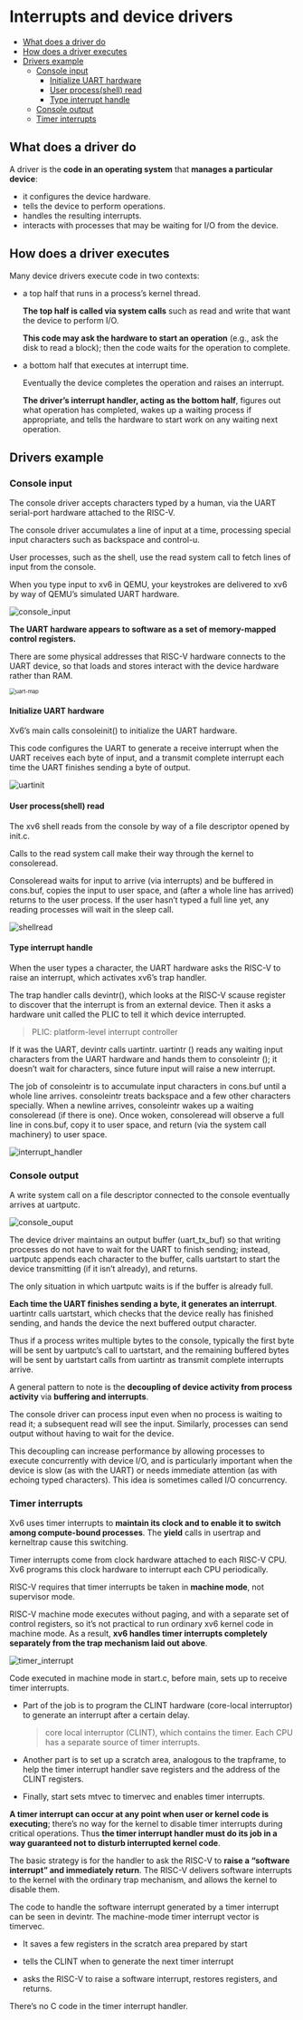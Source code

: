 # Interrupts and device drivers

- [What does a driver do](#what-does-a-driver-do)
- [How does a driver executes](#how-does-a-driver-executes)
- [Drivers example](#drivers-example)
  - [Console input](#console-input)
    - [Initialize UART hardware](#initialize-uart-hardware)
    - [User process(shell) read](#user-processshell-read)
    - [Type interrupt handle](#type-interrupt-handle)
  - [Console output](#console-output)
  - [Timer interrupts](#timer-interrupts)

## What does a driver do

A driver is the **code in an operating system** that **manages a particular device**: 

- it configures the device hardware.
- tells the device to perform operations.
- handles the resulting interrupts.
- interacts with processes that may be waiting for I/O from the device.

## How does a driver executes

Many device drivers execute code in two contexts:

- a top half that runs in a process’s kernel thread.

  **The top half is called via system calls** such as read and write that want the device to perform I/O. 

  **This code may ask the hardware to start an operation** (e.g., ask the disk to read a block); then the code waits for the operation to complete.

- a bottom half that executes at interrupt time.

  Eventually the device completes the operation and raises an interrupt. 

  **The driver’s interrupt handler, acting as the bottom half**, figures out what operation has completed, wakes up a waiting process if appropriate, and tells the hardware to start work on any waiting next operation.

## Drivers example

### Console input

The console driver accepts characters typed by a human, via the UART serial-port hardware attached to the RISC-V. 

The console driver accumulates a line of input at a time, processing special input characters such as backspace and control-u. 

User processes, such as the shell, use the read system call to fetch lines of input from the console. 

When you type input to xv6 in QEMU, your keystrokes are delivered to xv6 by way of QEMU’s simulated UART hardware.

![console_input](./pic/console_input.png)

**The UART hardware appears to software as a set of memory-mapped control registers.** 

There are some physical addresses that RISC-V hardware connects to the UART device, so that loads and stores interact with the device hardware rather than RAM.

<img src="./pic/uart-map.png" alt="uart-map" style="zoom: 67%;" />

#### Initialize UART hardware

Xv6’s main calls consoleinit() to initialize the UART hardware. 

This code configures the UART to generate a receive interrupt when the UART receives each byte of input, and a transmit complete interrupt each time the UART finishes sending a byte of output.

![uartinit](./pic/uartinit.png)

#### User process(shell) read

The xv6 shell reads from the console by way of a file descriptor opened by init.c. 

Calls to the read system call make their way through the kernel to consoleread. 

Consoleread waits for input to arrive (via interrupts) and be buffered in cons.buf, copies the input to user space, and (after a whole line has arrived) returns to the user process. If the user hasn’t typed a full line yet, any reading processes will wait in the sleep call.

![shellread](./pic/shellread.png)

#### Type interrupt handle

When the user types a character, the UART hardware asks the RISC-V to raise an interrupt, which activates xv6’s trap handler. 

The trap handler calls devintr(), which looks at the RISC-V scause register to discover that the interrupt is from an external device. Then it asks a hardware unit called the PLIC to tell it which device interrupted. 

> PLIC: platform-level interrupt controller

If it was the UART, devintr calls uartintr. uartintr () reads any waiting input characters from the UART hardware and hands them to consoleintr (); it doesn’t wait for characters, since future input will raise a new interrupt. 

The job of consoleintr is to accumulate input characters in cons.buf until a whole line arrives. consoleintr treats backspace and a few other characters specially. When a newline arrives, consoleintr wakes up a waiting consoleread (if there is one). Once woken, consoleread will observe a full line in cons.buf, copy it to user space, and return (via the system call machinery) to user space.

![interrupt_handler](./pic/interrupt_handler.png)

### Console output

A write system call on a file descriptor connected to the console eventually arrives at uartputc. 

![console_ouput](./pic/console_ouput.png)

The device driver maintains an output buffer (uart_tx_buf) so that writing processes do not have to wait for the UART to finish sending; instead, uartputc appends each character to the buffer, calls uartstart to start the device transmitting (if it isn’t already), and returns. 

The only situation in which uartputc waits is if the buffer is already full.

**Each time the UART finishes sending a byte, it generates an interrupt**. uartintr calls uartstart, which checks that the device really has finished sending, and hands the device the next buffered output character. 

Thus if a process writes multiple bytes to the console, typically the first byte will be sent by uartputc’s call to uartstart, and the remaining buffered bytes will be sent by uartstart calls from uartintr as transmit complete interrupts arrive.

A general pattern to note is the **decoupling of device activity from process activity** via **buffering and interrupts**. 

The console driver can process input even when no process is waiting to read it; a subsequent read will see the input. Similarly, processes can send output without having to wait for the device. 

This decoupling can increase performance by allowing processes to execute concurrently with device I/O, and is particularly important when the device is slow (as with the UART) or needs immediate attention (as with echoing typed characters). This idea is sometimes called I/O concurrency.

### Timer interrupts

Xv6 uses timer interrupts to **maintain its clock and to enable it to switch among compute-bound processes**. The **yield** calls in usertrap and kerneltrap cause this switching. 

Timer interrupts come from clock hardware attached to each RISC-V CPU. Xv6 programs this clock hardware to interrupt each CPU periodically.

RISC-V requires that timer interrupts be taken in **machine mode**, not supervisor mode. 

RISC-V machine mode executes without paging, and with a separate set of control registers, so it’s not practical to run ordinary xv6 kernel code in machine mode. As a result, **xv6 handles timer interrupts completely separately from the trap mechanism laid out above**.

![timer_interrupt](./pic/timer_interrupt.png)

Code executed in machine mode in start.c, before main, sets up to receive timer interrupts. 

- Part of the job is to program the CLINT hardware (core-local interruptor) to generate an interrupt after a certain delay. 

  > core local interruptor (CLINT), which contains the timer. Each CPU has a separate source of timer interrupts.

- Another part is to set up a scratch area, analogous to the trapframe, to help the timer interrupt handler save registers and the address of the CLINT registers.

- Finally, start sets mtvec to timervec and enables timer interrupts.

**A timer interrupt can occur at any point when user or kernel code is executing**; there’s no way for the kernel to disable timer interrupts during critical operations. Thus **the timer interrupt handler must do its job in a way guaranteed not to disturb interrupted kernel code**. 

The basic strategy is for the handler to ask the RISC-V to **raise a “software interrupt” and immediately return**. The RISC-V delivers software interrupts to the kernel with the ordinary trap mechanism, and allows the kernel to disable them. 

The code to handle the software interrupt generated by a timer interrupt can be seen in devintr. The machine-mode timer interrupt vector is timervec. 

- It saves a few registers in the scratch area prepared by start

- tells the CLINT when to generate the next timer interrupt

- asks the RISC-V to raise a software interrupt, restores registers, and returns. 

There’s no C code in the timer interrupt handler.

